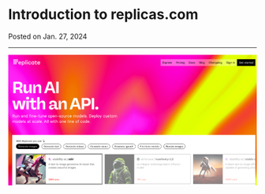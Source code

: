 # Introduction to replicas.com

Posted on Jan. 27, 2024

---

![](../resources/img/replicate.com.png)